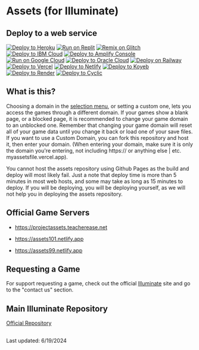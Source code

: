# Assets (for Illuminate)

## Deploy to a web service

[![Deploy to Heroku](https://binbashbanana.github.io/deploy-buttons/buttons/remade/heroku.svg)](https://heroku.com/deploy/?template=https://github.com/xlluminate/assets)
[![Run on Replit](https://binbashbanana.github.io/deploy-buttons/buttons/remade/replit.svg)](https://replit.com/github/xlluminate/assets)
[![Remix on Glitch](https://binbashbanana.github.io/deploy-buttons/buttons/remade/glitch.svg)](https://glitch.com/edit/#!/import/github/xlluminate/assets)
[![Deploy to IBM Cloud](https://binbashbanana.github.io/deploy-buttons/buttons/remade/ibmcloud.svg)](https://cloud.ibm.com/devops/setup/deploy?repository=https://github.com/xlluminate/assets)
[![Deploy to Amplify Console](https://binbashbanana.github.io/deploy-buttons/buttons/remade/amplifyconsole.svg)](https://console.aws.amazon.com/amplify/home#/deploy?repo=https://github.com/xlluminate/assets)
[![Run on Google Cloud](https://binbashbanana.github.io/deploy-buttons/buttons/remade/googlecloud.svg)](https://deploy.cloud.run/?git_repo=https://github.com/xlluminate/assets)
[![Deploy to Oracle Cloud](https://binbashbanana.github.io/deploy-buttons/buttons/remade/oraclecloud.svg)](https://cloud.oracle.com/resourcemanager/stacks/create?zipUrl=https://github.com/xlluminate/assets/archive/refs/heads/main.zip)
[![Deploy on Railway](https://binbashbanana.github.io/deploy-buttons/buttons/remade/railway.svg)](https://railway.app/new/template?template=https://github.com/xlluminate/assets)
[![Deploy to Vercel](https://binbashbanana.github.io/deploy-buttons/buttons/remade/vercel.svg)](https://vercel.com/new/clone?repository-url=https://github.com/xlluminate/assets)
[![Deploy to Netlify](https://binbashbanana.github.io/deploy-buttons/buttons/remade/netlify.svg)](https://app.netlify.com/start/deploy?repository=https://github.com/xlluminate/assets)
[![Deploy to Koyeb](https://binbashbanana.github.io/deploy-buttons/buttons/remade/koyeb.svg)](https://app.koyeb.com/deploy?type=git&repository=github.com/xlluminate/assets&branch=main&name=assets)
[![Deploy to Render](https://binbashbanana.github.io/deploy-buttons/buttons/remade/render.svg)](https://render.com/deploy?repo=https://github.com/xlluminate/assets)
[![Deploy to Cyclic](https://binbashbanana.github.io/deploy-buttons/buttons/remade/cyclic.svg)](https://app.cyclic.sh/api/app/deploy/xlluminate/assets)


## What is this?

Choosing a domain in the [selection menu](https://teacherease.net/projects), or setting a custom one, lets you access the games through a different domain. If your games show a blank page, or a blocked page, it is recommended to change your game domain to an unblocked one. Remember that changing your game domain will reset all of your game data until you change it back or load one of your save files. If you want to use a Custom Domain, you can fork this repository and host it, then enter your domain. (When entering your domain, make sure it is only the domain you're entering, not including https:// or anything else | etc. myassetsfile.vercel.app).

You cannot host the assets repository using Github Pages as the build and deploy will most likely fail. Just a note that deploy time is more than 5 minutes in most web hosts, and some may take as long as 15 minutes to deploy. If you will be deploying, you will be deploying yourself, as we will not help you in deploying the assets repository.

## Official Game Servers

* https://projectassets.teacherease.net

* https://assets101.netlify.app

* https://assets99.netlify.app

## Requesting a Game

For support requesting a game, check out the official [Illuminate](https://teacherease.net) site and go to the "contact us" section.

## Main Illuminate Repository

[Official Repository](https://github.com/xlluminate/illuminate)

##

Last updated: 6/19/2024
